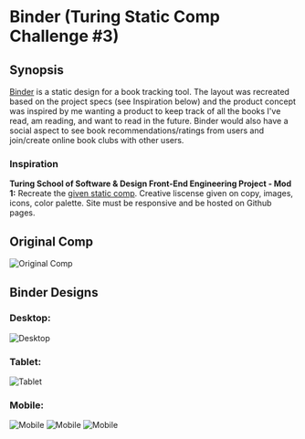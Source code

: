 # Binder (Turing Static Comp Challenge #3)

## Synopsis
[Binder](https://danielafcarey.github.io/ds-comp-challenge-3/) is a static design for a book tracking tool. The layout was recreated based on the project specs (see Inspiration below) and the product concept was inspired by me wanting a product to keep track of all the books I've read, am reading, and want to read in the future. Binder would also have a social aspect to see book recommendations/ratings from users and join/create online book clubs with other users. 

### Inspiration
**Turing School of Software & Design Front-End Engineering Project - Mod 1:** Recreate the [given static comp](http://frontend.turing.io/projects/m1-static-comp-3.html). Creative liscense given on copy, images, icons, color palette. Site must be responsive and be hosted on Github pages. 

## Original Comp
![Original Comp](assets/desktop-comp.png)

## Binder Designs
### Desktop:
![Desktop](assets/desktop.png)

### Tablet:
![Tablet](assets/tablet.png)

### Mobile:
![Mobile](assets/mobile1.png)
![Mobile](assets/mobile2.png)
![Mobile](assets/mobile3.png)
